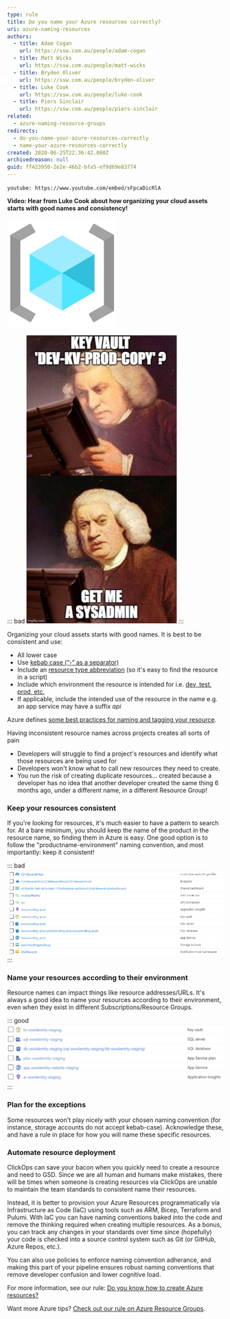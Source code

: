 ```yaml
---
type: rule
title: Do you name your Azure resources correctly?
uri: azure-naming-resources
authors:
  - title: Adam Cogan
    url: https://ssw.com.au/people/adam-cogan
  - title: Matt Wicks
    url: https://ssw.com.au/people/matt-wicks
  - title: Bryden Oliver
    url: https://ssw.com.au/people/bryden-oliver
  - title: Luke Cook
    url: https://ssw.com.au/people/luke-cook
  - title: Piers Sinclair
    url: https://ssw.com.au/people/piers-sinclair
related:
  - azure-naming-resource-groups
redirects:
  - do-you-name-your-azure-resources-correctly
  - name-your-azure-resources-correctly
created: 2020-06-25T22:36:42.000Z
archivedreason: null
guid: ff423950-2e2e-46b2-bfa5-ef9d69e83774
---
```

`youtube: https://www.youtube.com/embed/sFpcaDicRlA`

**Video: Hear from Luke Cook about how organizing your cloud assets starts with good names and consistency!**

![](icon-naming-azure.png)

::: bad
![The scariest resource name you can find](kv-bad-name.jpg)
:::

Organizing your cloud assets starts with good names. It is best to be consistent and use:

* All lower case 
* Use [kebab case (“-“ as a separator)](https://www.ssw.com.au/rules/use-dashes-in-urls)
* Include an [resource type abbreviation](https://docs.microsoft.com/en-us/azure/cloud-adoption-framework/ready/azure-best-practices/resource-abbreviations) (so it's easy to find the resource in a script)
* Include which environment the resource is intended for i.e. [dev, test, prod, etc.](https://www.ssw.com.au/rules/do-you-have-separate-development-testing-and-production-environments)
* If applicable, include the intended use of the resource in the name e.g. an app service may have a suffix *api*

<!--endintro-->

Azure defines [some best practices for naming and tagging your resource](https://docs.microsoft.com/en-us/azure/cloud-adoption-framework/ready/azure-best-practices/naming-and-tagging).

Having inconsistent resource names across projects creates all sorts of pain 

* Developers will struggle to find a project's resources and identify what those resources are being used for
* Developers won't know what to call new resources they need to create.
* You run the risk of creating duplicate resources... created because a developer has no idea that another developer created the same thing 6 months ago, under a different name, in a different Resource Group!

### Keep your resources consistent

If you're looking for resources, it's much easier to have a pattern to search for. At a bare minimum, you should keep the name of the product in the resource name, so finding them in Azure is easy. One good option is to follow the "productname-environment" naming convention, and most importantly: keep it consistent!

::: bad
![Bad Example - Inconsistent resource names. Do these belong to the same product?](bad-azure-name-example-1.png)
:::

### Name your resources according to their environment

Resource names can impact things like resource addresses/URLs. It's always a good idea to name your resources according to their environment, even when they exist in different Subscriptions/Resource Groups.

::: good
![Good Example - Consistent names, using lowercase letters and specifying the environment. Easy to find, and easy to manage!](better-example.png)
:::

### Plan for the exceptions

Some resources won't play nicely with your chosen naming convention (for instance, storage accounts do not accept kebab-case). Acknowledge these, and have a rule in place for how you will name these specific resources.

### Automate resource deployment

ClickOps can save your bacon when you quickly need to create a resource and need to GSD. Since we are all human and humans make mistakes, there will be times when someone is creating resources via ClickOps are unable to maintain the team standards to consistent name their resources.

Instead, it is better to provision your Azure Resources programmatically via Infrastructure as Code (IaC) using tools such as ARM, Bicep, Terraform and Pulumi. With IaC you can have naming conventions baked into the code and remove the thinking required when creating multiple resources. As a bonus, you can track any changes in your standards over time since (hopefully) your code is checked into a source control system such as Git (or GitHub, Azure Repos, etc.).

You can also use policies to enforce naming convention adherance, and making this part of your pipeline ensures robust naming conventions that remove developer confusion and lower cognitive load.

For more information, see our rule: [Do you know how to create Azure resources?](https://www.ssw.com.au/rules/azure-resources-creating)

Want more Azure tips? [Check out our rule on Azure Resource Groups](https://www.ssw.com.au/rules/azure-naming-resource-groups).
